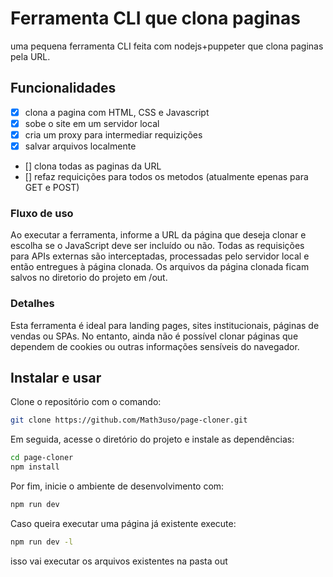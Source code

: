 # Ferramenta CLI que clona paginas

uma pequena ferramenta CLI feita com nodejs+puppeter que clona paginas pela URL.

## Funcionalidades

- [x] clona a pagina com HTML, CSS e Javascript
- [x] sobe o site em um servidor local
- [x] cria um proxy para intermediar requizições
- [x] salvar arquivos localmente
- [] clona todas as paginas da URL
- [] refaz requicições para todos os metodos (atualmente epenas para GET e POST)


### Fluxo de uso
Ao executar a ferramenta, informe a URL da página que deseja clonar e escolha se o JavaScript deve ser incluído ou não. Todas as requisições para APIs externas são interceptadas, processadas pelo servidor local e então entregues à página clonada. Os arquivos da página clonada ficam salvos no diretorio do projeto em /out.

### Detalhes
Esta ferramenta é ideal para landing pages, sites institucionais, páginas de vendas ou SPAs. No entanto, ainda não é possível clonar páginas que dependem de cookies ou outras informações sensíveis do navegador.

## Instalar e usar
Clone o repositório com o comando: 
```bash 
git clone https://github.com/Math3uso/page-cloner.git
``` 
Em seguida, acesse o diretório do projeto e instale as dependências:
```bash
cd page-cloner
npm install
```
Por fim, inicie o ambiente de desenvolvimento com:
```bash
npm run dev
```
Caso queira executar uma página já existente execute:
```bash
npm run dev -l
```
isso vai executar os arquivos existentes na pasta out
